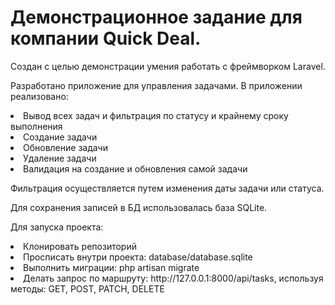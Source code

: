 # Демонстрационное задание для компании Quick Deal.

Создан с целью демонстрации умения работать с фреймворком Laravel.

Разработано приложение для управления задачами.
В приложении реализовано: 
<li>Вывод всех задач и фильтрация по статусу и крайнему сроку выполнения</li>
<li>Создание задачи</li>
<li>Обновление задачи</li>
<li>Удаление задачи</li>
<li>Валидация на создание и обновления самой задачи</li>

Фильтрация осуществляется путем изменения даты задачи или статуса.

Для сохранения записей в БД использовалась база SQLite. 

Для запуска проекта:

<li>Клонировать репозиторий</li>
<li>Просписать внутри проекта: database/database.sqlite</li>
<li>Выполнить миграции: php artisan migrate</li>
<li>Делать запрос по маршруту: http://127.0.0.1:8000/api/tasks, используя методы: GET, POST, PATCH, DELETE</li>
